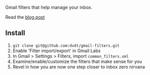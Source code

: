 Gmail filters that help manage your inbox. 

Read the [blog post](http://www.davetsao.com/blog/2012/08/01/productive-gmail-filtering/)

Install
----
1. `git clone git@github.com:dvdt/gmail-filters.git`
2. Enable 'Filter import/export' in Gmail Labs
3. In Gmail > Settings > Filters, import `common_filters.xml`
4. Examine/enable/customize the filters that make sense for you
5. Revel in how you are now one step closer to inbox zero nirvana
